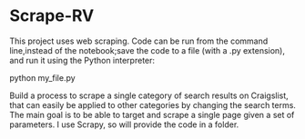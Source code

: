 # Scrape-RV

This project uses web scraping. Code can be run from the command line,instead of the notebook;save the code to a file (with a .py extension), and run it using the Python interpreter:

python my_file.py

Build a process to scrape a single category of search results on Craigslist, that can easily be applied to other categories by changing the search terms. The main goal is to be able to target and scrape a single page given a set of parameters.
I use Scrapy, so will provide the code in a folder.
